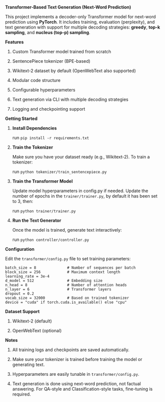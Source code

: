 **Transformer-Based Text Generation (Next-Word Prediction)**

  This project implements a decoder-only Transformer model for next-word prediction using **PyTorch**. It includes training, evaluation (perplexity), and text generation with support for 
  multiple decoding strategies: **greedy**, **top-k sampling**, and **nucleus (top-p) sampling**.

**Features**
  1. Custom Transformer model trained from scratch
  
  2. SentencePiece tokenizer (BPE-based)
  
  3. Wikitext-2 dataset by default (OpenWebText also supported)
  
  4. Modular code structure
  
  5. Configurable hyperparameters
  
  6. Text generation via CLI with multiple decoding strategies
  
  8. Logging and checkpointing support

**Getting Started**
  1. **Install Dependencies**

     run `pip install -r requirements.txt`
     
  3. **Train the Tokenizer**

     Make sure you have your dataset ready (e.g., Wikitext-2). To train a tokenizer:

     run `python tokenizer/train_sentencepiece.py`
     
  5. **Train the Transformer Model**

     Update model hyperparameters in config.py if needed. Update the number of epochs in the `trainer/trainer.py`, by default it has been set to 3, then:

     run `python trainer/trainer.py`
     
  7. **Run the Text Generator**

     Once the model is trained, generate text interactively:

     run `python controller/controller.py`

**Configuration**

  Edit the `transformer/config.py` file to set training parameters:
  
  ```
  batch_size = 8              # Number of sequences per batch
  block_size = 256            # Maximum context length
  learning_rate = 3e-4
  d_model = 512               # Embedding size
  n_head = 8                  # Number of attention heads
  n_layer = 6                 # Transformer layers
  dropout = 0.2
  vocab_size = 32000          # Based on trained tokenizer
  device = "cuda" if torch.cuda.is_available() else "cpu"
  ```

**Dataset Support**

  1. Wikitext-2 (default)
  
  2. OpenWebText (optional)

**Notes**

  1. All training logs and checkpoints are saved automatically.
  
  2. Make sure your tokenizer is trained before training the model or generating text.
  
  3. Hyperparameters are easily tunable in `transformer/config.py`.
  
  4. Text generation is done using next-word prediction, not factual answering. For QA-style and Classification-style tasks, fine-tuning is required.
